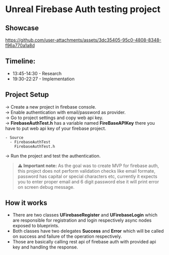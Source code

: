 # Unreal Firebase Auth testing project

## Showcase

https://github.com/user-attachments/assets/3dc35405-95c0-4808-8348-f96a770a1a8d


## Timeline:
   - 13:45-14:30 - Research<br/>
   - 19:30-22:27 - Implementation
   
## Project Setup
-> Create a new project in firebase console.<br/>
-> Enable authentication with email/password as provider.<br/>
-> Go to project settings and copy web api key.<br/>
->
**FirebaseAuthTest.h** has a variable named **FireBaseAPIKey** there you have to put web api key of your firebase project.

    - Source
      - FirebaseAuthTest
        FirebaseAuthTest.h

-> Run the project and test the authentication.

> **⚠️ Important note:** As the goal was to create MVP for firebase auth, this project does not perform validation checks like email formate, password has capital or special characters etc, currently it expects you to enter proper email and 6 digit password else it will print error on screen debug message.

## How it works
- There are two classes **UFirebaseRegister** and **UFirebaseLogin** which are responsible for registration and login  respectively async nodes exposed to blueprints.
- Both classes have two delegates **Success** and **Error** which will be called on success and failure of the operation respectively.
- Those are basically calling rest api of firebase auth with provided api key and handling the response.
